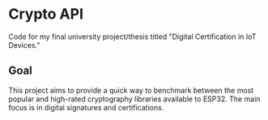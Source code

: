 # Crypto API

Code for my final university project/thesis titled "Digital Certification in IoT Devices."

## Goal

This project aims to provide a quick way to benchmark between the most popular and high-rated cryptography libraries available to ESP32. The main focus is in digital signatures and certifications.
